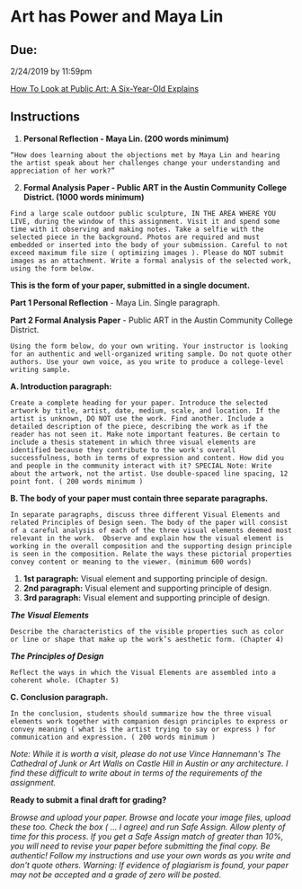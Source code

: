 # Art has Power and Maya Lin

## Due:
2/24/2019 by 11:59pm

[How To Look at Public Art: A Six-Year-Old Explains](https://www.youtube.com/watch?v=MNO14EzuPM4)

## Instructions

1. **Personal Reflection - Maya Lin.  (200 words minimum)** 

```
“How does learning about the objections met by Maya Lin and hearing the artist speak about her challenges change your understanding and appreciation of her work?”
```


2. **Formal Analysis Paper - Public ART in the Austin Community College District. (1000 words minimum)**

```
Find a large scale outdoor public sculpture, IN THE AREA WHERE YOU LIVE, during the window of this assignment. Visit it and spend some time with it observing and making notes. Take a selfie with the selected piece in the background. Photos are required and must embedded or inserted into the body of your submission. Careful to not exceed maximum file size ( optimizing images ). Please do NOT submit images as an attachment. Write a formal analysis of the selected work, using the form below.
```

**This is the form of your paper, submitted in a single document.**

**Part 1 Personal Reflection** - Maya Lin. Single paragraph.

**Part 2 Formal Analysis Paper** - Public ART in the Austin Community College District. 

```
Using the form below, do your own writing. Your instructor is looking for an authentic and well-organized writing sample. Do not quote other authors. Use your own voice, as you write to produce a college-level writing sample.
```

**A. Introduction paragraph:**

```
Create a complete heading for your paper. Introduce the selected artwork by title, artist, date, medium, scale, and location. If the artist is unknown, DO NOT use the work. Find another. Include a detailed description of the piece, describing the work as if the reader has not seen it. Make note important features. Be certain to include a thesis statement in which three visual elements are identified because they contribute to the work's overall successfulness, both in terms of expression and content. How did you and people in the community interact with it? SPECIAL Note: Write about the artwork, not the artist. Use double-spaced line spacing, 12 point font. ( 200 words minimum )
```

**B. The body of your paper must contain three separate paragraphs.**

```
In separate paragraphs, discuss three different Visual Elements and related Principles of Design seen. The body of the paper will consist of a careful analysis of each of the three visual elements deemed most relevant in the work.  Observe and explain how the visual element is working in the overall composition and the supporting design principle is seen in the composition. Relate the ways these pictorial properties convey content or meaning to the viewer. (minimum 600 words) 
```
1. **1st paragraph:** Visual element and supporting principle of design.
2. **2nd paragraph:** Visual element and supporting principle of design.
3. **3rd paragraph:** Visual element and supporting principle of design.

***The Visual Elements***

```
Describe the characteristics of the visible properties such as color or line or shape that make up the work’s aesthetic form. (Chapter 4)
```

***The Principles of Design***

```
Reflect the ways in which the Visual Elements are assembled into a coherent whole. (Chapter 5)
```

**C. Conclusion paragraph.**

```
In the conclusion, students should summarize how the three visual elements work together with companion design principles to express or convey meaning ( what is the artist trying to say or express ) for communication and expression. ( 200 words minimum )
```

*Note: While it is worth a visit, please do not use Vince Hannemann's The Cathedral of Junk or Art Walls on Castle Hill in Austin or any architecture. I find these difficult to write about in terms of the requirements of the assignment.*

**Ready to submit a final draft for grading?**

*Browse and upload your paper. Browse and locate your image files, upload these too. Check the box ( ... I agree) and run Safe Assign. Allow plenty of time for this process. If you get a Safe Assign match of greater than 10%, you will need to revise your paper before submitting the final copy. Be authentic! Follow my instructions and use your own words as you write and don't quote others. Warning: If evidence of plagiarism is found, your paper may not be accepted and a grade of zero will be posted.*
